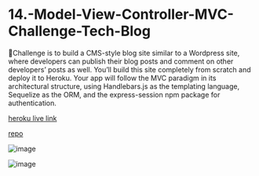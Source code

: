 # 14.-Model-View-Controller-MVC-Challenge-Tech-Blog
🦺Challenge  is to build a CMS-style blog site similar to a Wordpress site, where developers can publish their blog posts and comment on other developers’ posts as well. You’ll build this site completely from scratch and deploy it to Heroku. Your app will follow the MVC paradigm in its architectural structure, using Handlebars.js as the templating language, Sequelize as the ORM, and the express-session npm package for authentication.

[heroku live link](https://frozen-retreat-47365.herokuapp.com/)


[repo](https://github.com/InaWise/14.-Model-View-Controller-MVC-Challenge-Tech-Blog)


![image](https://user-images.githubusercontent.com/77795818/126401111-e7a8914b-a904-4640-bc3b-5f340dcdaf6a.png)

![image](https://user-images.githubusercontent.com/77795818/126400829-d907b5a2-ba3f-45b2-a699-a27c11de2cce.png)

